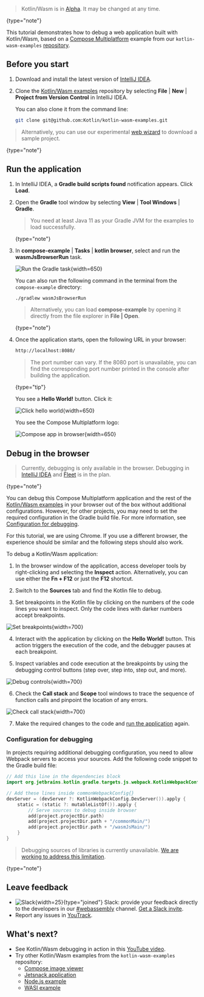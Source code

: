[//]: # (title: Debug Kotlin/Wasm code)

> Kotlin/Wasm is in [Alpha](components-stability.md). It may be changed at any time.
>
{type="note"}

This tutorial demonstrates how to debug a web application built with Kotlin/Wasm, based on a 
[Compose Multiplatform](https://www.jetbrains.com/lp/compose-multiplatform/) example from our 
`kotlin-wasm-examples` [repository](https://github.com/Kotlin/kotlin-wasm-examples/tree/main).

## Before you start

1. Download and install the latest version of [IntelliJ IDEA](https://www.jetbrains.com/idea/).
2. Clone the [Kotlin/Wasm examples](https://github.com/Kotlin/kotlin-wasm-examples/) repository
   by selecting **File** | **New** | **Project from Version Control** in IntelliJ IDEA.

   You can also clone it from the command line:

   ```bash
   git clone git@github.com:Kotlin/kotlin-wasm-examples.git
   ```

> Alternatively, you can use our experimental [web wizard](https://kmp.jetbrains.com/) to download a sample project.
>
{type="note"}

## Run the application

1. In IntelliJ IDEA, a **Gradle build scripts found** notification appears. Click **Load**. 

2. Open the **Gradle** tool window by selecting **View** | **Tool Windows** | **Gradle**.

   > You need at least Java 11 as your Gradle JVM for the examples to load successfully.
   >
   {type="note"}

3. In **compose-example** | **Tasks** | **kotlin browser**, select and run the **wasmJsBrowserRun** task.

   ![Run the Gradle task](wasm-gradle-task-window.png){width=650}

    You can also run the following command in the terminal from the `compose-example` directory:

   ```bash
   ./gradlew wasmJsBrowserRun
   ```
   >Alternatively, you can load **compose-example** by opening it directly from the file explorer in **File | Open**.
   >
   {type="note"}

4. Once the application starts, open the following URL in your browser:

   ```bash
   http://localhost:8080/
   ```
   
   > The port number can vary. If the 8080 port is unavailable, you can find the corresponding port number printed in the console
   > after building the application.
   >
   {type="tip"}

   You see a **Hello World!** button. Click it:

   ![Click hello world](wasm-composeapp-browser-hello.png){width=650}

   You see the Compose Multiplatform logo:

   ![Compose app in browser](wasm-composeapp-browser.png){width=650}

## Debug in the browser

> Currently, debugging is only available in the browser. Debugging in 
> [IntelliJ IDEA](https://youtrack.jetbrains.com/issue/KT-64683/Kotlin-Wasm-debugging-in-IntelliJ-IDEA) and 
> [Fleet](https://youtrack.jetbrains.com/issue/KT-64684) is in the plan. 
>
{type="note"}

You can debug this Compose Multiplatform application and the rest of the [Kotlin/Wasm examples](https://github.com/Kotlin/kotlin-wasm-examples/tree/main/compose-example)
in your browser out of the box without additional configurations. However, for other projects, you may need to set the required configuration in the Gradle 
build file. For more information, see [Configuration for debugging](#configuration-for-debugging).

For this tutorial, we are using Chrome. If you use a different browser, the experience should be similar and the following 
steps should also work. 

To debug a Kotlin/Wasm application:

1. In the browser window of the application, access developer tools by right-clicking and selecting the **Inspect** action.
Alternatively, you can use either the **Fn + F12** or just the  **F12** shortcut.

2. Switch to the **Sources** tab and find the Kotlin file to debug.

3. Set breakpoints in the Kotlin file by clicking on the numbers of the code lines you want to inspect. Only the code lines 
with darker numbers accept breakpoints.

![Set breakpoints](wasm-breakpoints.png){width=700}

4. Interact with the application by clicking on the **Hello World!** button. This action triggers the execution of the 
code, and the debugger pauses at each breakpoint.

5. Inspect variables and code execution at the breakpoints by using the debugging control buttons (step over, step into, step out, and more).

![Debug controls](wasm-debug-controls.png){width=700}

6. Check the **Call stack** and **Scope** tool windows to trace the sequence of function calls and pinpoint the location of any errors.

![Check call stack](wasm-debug-scope.png){width=700}

7. Make the required changes to the code and [run the application](#run-the-application) again.

### Configuration for debugging

In projects requiring additional debugging configuration, you need to allow Webpack servers to access your sources. 
Add the following code snippet to the Gradle build file:

```kotlin
// Add this line in the dependencies block
import org.jetbrains.kotlin.gradle.targets.js.webpack.KotlinWebpackConfig

// Add these lines inside commonWebpackConfig{}
devServer = (devServer ?: KotlinWebpackConfig.DevServer()).apply {
    static = (static ?: mutableListOf()).apply {
        // Serve sources to debug inside browser
        add(project.projectDir.path)
        add(project.projectDir.path + "/commonMain/")
        add(project.projectDir.path + "/wasmJsMain/")
    }
}
```

> Debugging sources of libraries is currently 
> unavailable. [We are working to address this limitation](https://youtrack.jetbrains.com/issue/KT-64685).
>
{type="note"}

## Leave feedback

* ![Slack](slack.svg){width=25}{type="joined"} Slack: provide your feedback directly to the developers in our [#webassembly](https://kotlinlang.slack.com/archives/CDFP59223) channel. [Get a Slack invite](https://surveys.jetbrains.com/s3/kotlin-slack-sign-up).
* Report any issues in [YouTrack](https://youtrack.jetbrains.com/issue/KT-56492).

## What's next?

* See Kotlin/Wasm debugging in action in this [YouTube video](https://www.youtube.com/watch?v=t3FUWfJWrjU&t=2703s).
* Try other Kotlin/Wasm examples from the `kotlin-wasm-examples` repository:
   * [Compose image viewer](https://github.com/Kotlin/kotlin-wasm-examples/tree/main/compose-imageviewer)
   * [Jetsnack application](https://github.com/Kotlin/kotlin-wasm-examples/tree/main/compose-jetsnack)
   * [Node.js example](https://github.com/Kotlin/kotlin-wasm-examples/tree/main/nodejs-example)
   * [WASI example](https://github.com/Kotlin/kotlin-wasm-examples/tree/main/wasi-example)